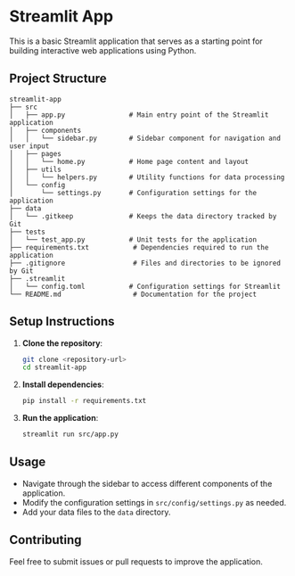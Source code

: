 # Streamlit App

This is a basic Streamlit application that serves as a starting point for building interactive web applications using Python.

## Project Structure

```
streamlit-app
├── src
│   ├── app.py                # Main entry point of the Streamlit application
│   ├── components
│   │   └── sidebar.py        # Sidebar component for navigation and user input
│   ├── pages
│   │   └── home.py           # Home page content and layout
│   ├── utils
│   │   └── helpers.py        # Utility functions for data processing
│   └── config
│       └── settings.py       # Configuration settings for the application
├── data
│   └── .gitkeep              # Keeps the data directory tracked by Git
├── tests
│   └── test_app.py           # Unit tests for the application
├── requirements.txt           # Dependencies required to run the application
├── .gitignore                 # Files and directories to be ignored by Git
├── .streamlit
│   └── config.toml           # Configuration settings for Streamlit
└── README.md                  # Documentation for the project
```

## Setup Instructions

1. **Clone the repository**:
   ```bash
   git clone <repository-url>
   cd streamlit-app
   ```

2. **Install dependencies**:
   ```bash
   pip install -r requirements.txt
   ```

3. **Run the application**:
   ```bash
   streamlit run src/app.py
   ```

## Usage

- Navigate through the sidebar to access different components of the application.
- Modify the configuration settings in `src/config/settings.py` as needed.
- Add your data files to the `data` directory.

## Contributing

Feel free to submit issues or pull requests to improve the application.